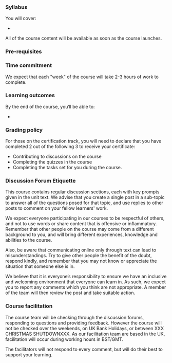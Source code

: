 ### Syllabus

You will cover:

- 

All of the course content will be available as soon as the course launches.

### Pre-requisites

### Time commitment

We expect that each "week" of the course will take 2-3 hours of work to complete.

### Learning outcomes

By the end of the course, you‘ll be able to:

- 

### Grading policy

For those on the certification track, you will need to declare that you have completed 2 out of the following 3 to receive your certificate:

- Contributing to discussions on the course
- Completing the quizzes in the course
- Completing the tasks set for you during the course.

### Discussion Forum Etiquette

This course contains regular discussion sections, each with key prompts given in the unit text. We advise that you create a single post in a sub-topic to answer all of the questions posed for that topic, and use replies to other posts to comment on your fellow learners' work.

We expect everyone participating in our courses to be respectful of others, and not to use words or share content that is offensive or inflammatory. Remember that other people on the course may come from a different background to you, and will bring different experiences, knowledge and abilities to the course.

Also, be aware that communicating online only through text can lead to misunderstandings. Try to give other people the benefit of the doubt, respond kindly, and remember that you may not know or appreciate the situation that someone else is in.

We believe that it is everyone’s responsibility to ensure we have an inclusive and welcoming environment that everyone can learn in. As such, we expect you to report any comments which you think are not appropriate. A member of the team will then review the post and take suitable action.

### Course facilitation

The course team will be checking through the discussion forums, responding to questions and providing feedback. However the course will not be checked over the weekends, on UK Bank Holidays, or between XXX CHRISTMAS SHUTDOWNXXX. As our facilitation team are based in the UK, facilitation will occur during working hours in BST/GMT.

The facilitators will not respond to every comment, but will do their best to support your learning.